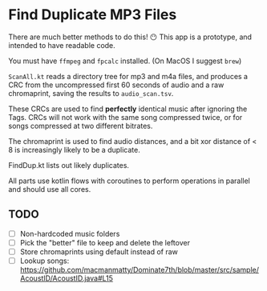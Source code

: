 # Find Duplicate MP3 Files

There are much better methods to do this! 😶
This app is a prototype, and intended to have readable code.

You must have `ffmpeg` and `fpcalc` installed.  (On MacOS I suggest `brew`)

`ScanAll.kt` reads a directory tree for mp3 and m4a files, 
and produces a CRC from the uncompressed first 60 seconds of audio
and a raw chromaprint,
saving the results to `audio_scan.tsv`.

These CRCs are used to find **perfectly** identical music after ignoring the Tags.
CRCs will not work with the same song compressed twice, 
or for songs compressed at two different bitrates.

The chromaprint is used to find audio distances, 
and a bit xor distance of < 8 is increasingly likely to be a duplicate.

FindDup.kt lists out likely duplicates.


All parts use kotlin flows with coroutines to perform operations in parallel
and should use all cores.

## TODO

- [ ] Non-hardcoded music folders
- [ ] Pick the "better" file to keep and delete the leftover
- [ ] Store chromaprints using default instead of raw
- [ ] Lookup songs: https://github.com/macmanmatty/Dominate7th/blob/master/src/sample/AcoustID/AcoustID.java#L15